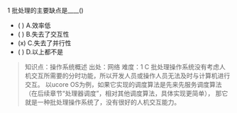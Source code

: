 1
批处理的主要缺点是____()
- ( ) A.效率低
- ( ) B.失去了交互性
- (x) C.失去了并行性
- ( ) D.以上都不是

> 知识点：操作系统概述
> 出处：网络
> 难度：1
> C 批处理操作系统没有考虑人机交互所需要的分时功能，所以开发人员或操作人员无法及时与计算机进行交互。 
> 以ucore OS为例，如果它实现的调度算法是先来先服务调度算法（在后续章节“处理器调度”，相对其他调度算法，具体实现更简单），
> 那它就是一种批处理操作系统了，没有很好的人机交互能力。

